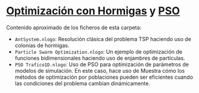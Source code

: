 # [Optimización con Hormigas](http://www.cs.us.es/~fsancho/?e=71) y [PSO](http://www.cs.us.es/~fsancho/?e=70)

Contenido aproximado de los ficheros de esta carpeta:

+ `AntSystem.nlogo`: Resolución clásica del problema TSP haciendo uso de colonias de hormigas.
+ `Particle Swarm Optimization.nlogo`: Un ejemplo de optimización de funciones bidimensionales haciendo uso de enjambres de partículas.
+ `PSO Trafico1D.nlogo`: Uso de PSO para optimización de parámetros de modelos de simulación. En este caso, hace uso de Muestra cómo los métodos de optimización por poblaciones pueden ser eficientes cuando las condiciones del problema cambian dinámicamente.
